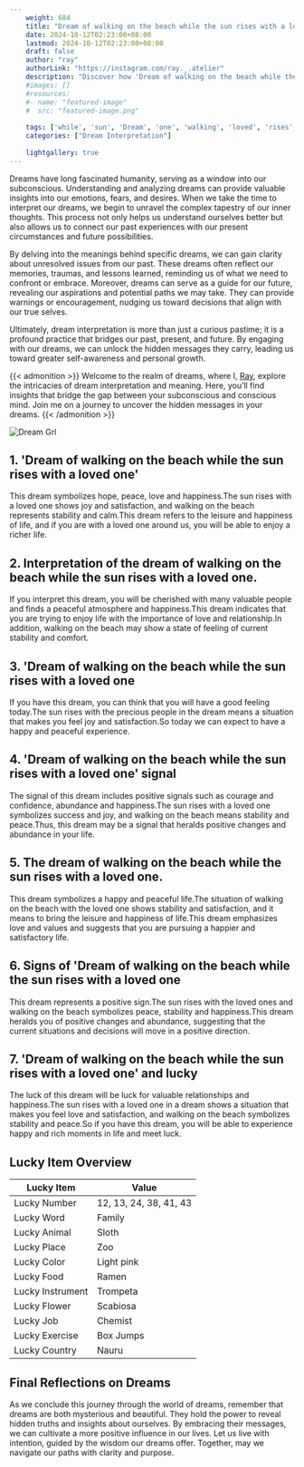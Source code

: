 ```yaml
---
    weight: 684
    title: "Dream of walking on the beach while the sun rises with a loved one"  # Assuming 'title' column exists
    date: 2024-10-12T02:23:00+08:00
    lastmod: 2024-10-12T02:23:00+08:00
    draft: false
    author: "ray"
    authorLink: "https://instagram.com/ray._.atelier"
    description: "Discover how 'Dream of walking on the beach while the sun rises with a loved one' can interpret your future and uncover its significant meanings in your life."
    #images: []
    #resources:
    #- name: "featured-image"
    #  src: "featured-image.png"
    
    tags: ['while', 'sun', 'Dream', 'one', 'walking', 'loved', 'rises', 'beach']
    categories: ["Dream Interpretation"]
    
    lightgallery: true
---
```

    
Dreams have long fascinated humanity, serving as a window into our subconscious. Understanding and analyzing dreams can provide valuable insights into our emotions, fears, and desires. When we take the time to interpret our dreams, we begin to unravel the complex tapestry of our inner thoughts. This process not only helps us understand ourselves better but also allows us to connect our past experiences with our present circumstances and future possibilities.

By delving into the meanings behind specific dreams, we can gain clarity about unresolved issues from our past. These dreams often reflect our memories, traumas, and lessons learned, reminding us of what we need to confront or embrace. Moreover, dreams can serve as a guide for our future, revealing our aspirations and potential paths we may take. They can provide warnings or encouragement, nudging us toward decisions that align with our true selves.

Ultimately, dream interpretation is more than just a curious pastime; it is a profound practice that bridges our past, present, and future. By engaging with our dreams, we can unlock the hidden messages they carry, leading us toward greater self-awareness and personal growth.

{{< admonition >}}
Welcome to the realm of dreams, where I, [Ray](https://instagram.com/ray._.atelier), explore the intricacies of dream interpretation and meaning. Here, you’ll find insights that bridge the gap between your subconscious and conscious mind. Join me on a journey to uncover the hidden messages in your dreams.
{{< /admonition >}}

![Dream Grl](https://cdn.pixabay.com/photo/2017/11/02/03/35/gothic-2910057_1280.jpg "Dream Grl")

## 1. 'Dream of walking on the beach while the sun rises with a loved one'
This dream symbolizes hope, peace, love and happiness.The sun rises with a loved one shows joy and satisfaction, and walking on the beach represents stability and calm.This dream refers to the leisure and happiness of life, and if you are with a loved one around us, you will be able to enjoy a richer life.

## 2. Interpretation of the dream of walking on the beach while the sun rises with a loved one.
If you interpret this dream, you will be cherished with many valuable people and finds a peaceful atmosphere and happiness.This dream indicates that you are trying to enjoy life with the importance of love and relationship.In addition, walking on the beach may show a state of feeling of current stability and comfort.

## 3. 'Dream of walking on the beach while the sun rises with a loved one
If you have this dream, you can think that you will have a good feeling today.The sun rises with the precious people in the dream means a situation that makes you feel joy and satisfaction.So today we can expect to have a happy and peaceful experience.

## 4. 'Dream of walking on the beach while the sun rises with a loved one' signal
The signal of this dream includes positive signals such as courage and confidence, abundance and happiness.The sun rises with a loved one symbolizes success and joy, and walking on the beach means stability and peace.Thus, this dream may be a signal that heralds positive changes and abundance in your life.

## 5. The dream of walking on the beach while the sun rises with a loved one.
This dream symbolizes a happy and peaceful life.The situation of walking on the beach with the loved one shows stability and satisfaction, and it means to bring the leisure and happiness of life.This dream emphasizes love and values and suggests that you are pursuing a happier and satisfactory life.

## 6. Signs of 'Dream of walking on the beach while the sun rises with a loved one
This dream represents a positive sign.The sun rises with the loved ones and walking on the beach symbolizes peace, stability and happiness.This dream heralds you of positive changes and abundance, suggesting that the current situations and decisions will move in a positive direction.

## 7. 'Dream of walking on the beach while the sun rises with a loved one' and lucky
The luck of this dream will be luck for valuable relationships and happiness.The sun rises with a loved one in a dream shows a situation that makes you feel love and satisfaction, and walking on the beach symbolizes stability and peace.So if you have this dream, you will be able to experience happy and rich moments in life and meet luck.

## Lucky Item Overview
| Lucky Item          | Value              |
|---------------|--------------------|
| Lucky Number        | 12, 13, 24, 38, 41, 43  |
| Lucky Word          | Family |
| Lucky Animal        | Sloth |
| Lucky Place         | Zoo     |
| Lucky Color         | Light pink     |
| Lucky Food          | Ramen      |
| Lucky Instrument    | Trompeta |
| Lucky Flower        | Scabiosa    |
| Lucky Job           | Chemist       |
| Lucky Exercise      | Box Jumps  |
| Lucky Country       | Nauru    |


##  Final Reflections on Dreams

As we conclude this journey through the world of dreams, remember that dreams are both mysterious and beautiful. They hold the power to reveal hidden truths and insights about ourselves. By embracing their messages, we can cultivate a more positive influence in our lives. Let us live with intention, guided by the wisdom our dreams offer. Together, may we navigate our paths with clarity and purpose.
